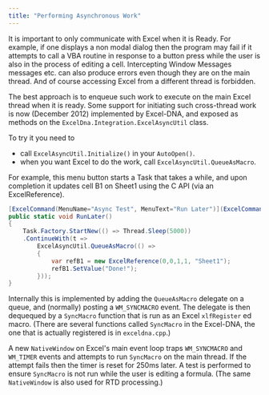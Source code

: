 ```yaml
---
title: "Performing Asynchronous Work"
---
```

It is important to only communicate with Excel when it is Ready. For example, if one displays a non modal dialog then the program may fail if it attempts to call a VBA routine in response to a button press while the user is also in the process of editing a cell. Intercepting Window Messages messages etc. can also produce errors even though they are on the main thread. And of course accessing Excel from a different thread is forbidden.

The best approach is to enqueue such work to execute on the main Excel thread when it is ready.  Some support for initiating such cross-thread work is now (December 2012) implemented by Excel-DNA, and exposed as methods on the `ExcelDna.Integration.ExcelAsyncUtil` class.

To try it you need to
- call `ExcelAsyncUtil.Initialize()` in your `AutoOpen()`.
- when you want Excel to do the work, call `ExcelAsyncUtil.QueueAsMacro`.

For example, this menu button starts a Task that takes a while, and
upon completion it updates cell B1 on Sheet1 using the C API (via an ExcelReference).

```csharp
[ExcelCommand(MenuName="Async Test", MenuText="Run Later")](ExcelCommand(MenuName=_Async-Test_,-MenuText=_Run-Later_))
public static void RunLater()
{
    Task.Factory.StartNew(() => Thread.Sleep(5000))
    .ContinueWith(t =>
        ExcelAsyncUtil.QueueAsMacro(() =>
        {
            var refB1 = new ExcelReference(0,0,1,1, "Sheet1");
            refB1.SetValue("Done!");
        }));
}
```

Internally this is implemented by adding the `QueueAsMacro` delegate on a queue, and (normally) posting a `WM_SYNCMACRO` event. The delegate is then dequequed by a `SyncMacro` function that is run as an Excel `xlfRegister` ed macro. (There are several functions called `SyncMacro` in the Excel-DNA, the one that is actually registered is in `exceldna.cpp`.)

A new `NativeWindow` on Excel's main event loop traps `WM_SYNCMACRO` and `WM_TIMER` events and attempts to run `SyncMacro` on the main thread. If the attempt fails then the timer is reset for 250ms later. A test is performed to ensure `SyncMacro` is not run while the user is editing a formula. (The same `NativeWindow` is also used for RTD processing.)
